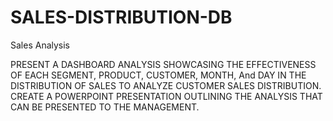 # SALES-DISTRIBUTION-DB
Sales Analysis

PRESENT A DASHBOARD ANALYSIS SHOWCASING THE EFFECTIVENESS OF EACH SEGMENT, PRODUCT, CUSTOMER, MONTH, And DAY IN THE DISTRIBUTION OF SALES TO ANALYZE CUSTOMER SALES DISTRIBUTION.
CREATE A POWERPOINT PRESENTATION OUTLINING THE ANALYSIS THAT CAN BE PRESENTED TO THE MANAGEMENT.
